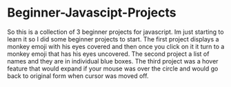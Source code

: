 # Beginner-Javascipt-Projects
So this is a collection of 3 beginner projects for javascript. Im just starting to learn it so I did some
beginner projects to start. The first project displays a monkey emoji with his eyes covered and then once
you click on it it turn to a monkey emoji that has his eyes uncovered. The second project a list of names
and they are in individual blue boxes. The third project was a hover feature that would expand if your 
mouse was over the circle and would go back to original form when cursor was moved off.

